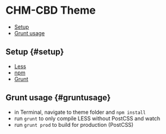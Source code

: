 # CHM-CBD Theme

- [Setup](#setup)
- [Grunt usage](#gruntusage)

## Setup {#setup}
- [Less]
- [npm]
- [Grunt]



## Grunt usage {#gruntusage}
- in Terminal, navigate to theme folder and `npm install`
- run `grunt` to only compile LESS without PostCSS and watch
- run `grunt prod` to build for production (PostCSS)

[Bootstrap Framework]: http://getbootstrap.com
[Less]: http://lesscss.org
[Grunt]: https://gruntjs.com
[npm]: https://npmjs.com
